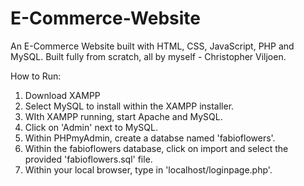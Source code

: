 # E-Commerce-Website
An E-Commerce Website built with HTML, CSS, JavaScript, PHP and MySQL. Built fully from scratch, all by myself - Christopher Viljoen.

How to Run:

1. Download XAMPP
2. Select MySQL to install within the XAMPP installer.
3. WIth XAMPP running, start Apache and MySQL.
4. Click on 'Admin' next to MySQL.
5. Within PHPmyAdmin, create a databse named 'fabioflowers'.
6. Within the fabioflowers database, click on import and select the provided 'fabioflowers.sql' file.
7. Within your local browser, type in 'localhost/loginpage.php'.
